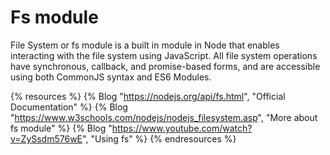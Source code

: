 # Fs module

File System or fs module is a built in module in Node that enables interacting with the file system using JavaScript. All file system operations have synchronous, callback, and promise-based forms, and are accessible using both CommonJS syntax and ES6 Modules.

{% resources %}
  {% Blog "https://nodejs.org/api/fs.html", "Official Documentation" %}
  {% Blog "https://www.w3schools.com/nodejs/nodejs_filesystem.asp", "More about fs module" %}
  {% Blog "https://www.youtube.com/watch?v=ZySsdm576wE", "Using fs" %}
{% endresources %}
